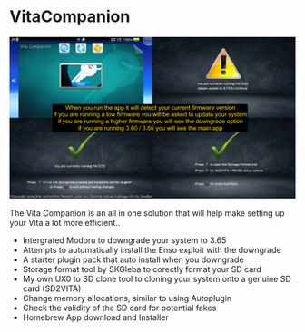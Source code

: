 # VitaCompanion
![Screenshot](https://github.com/AntHJ/VitaCompanion/blob/main/Vita%20Companion%201.png)

The Vita Companion is an all in one solution that will help make setting up your Vita a lot more efficient..

- Intergrated Modoru to downgrade your system to 3.65
- Attempts to automatically install the Enso exploit with the downgrade
- A starter plugin pack that auto install when you downgrade
- Storage format tool by SKGleba to corectly format your SD card
- My own UX0 to SD clone tool to cloning your system onto a genuine SD card (SD2VITA)
- Change memory allocations, similar to using Autoplugin
- Check the validity of the SD card for potential fakes
- Homebrew App download and Installer
